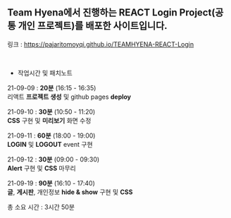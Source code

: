## Team Hyena에서 진행하는 REACT Login Project(공통 개인 프로젝트)를 배포한 사이트입니다.

링크 : https://pajaritomoyqi.github.io/TEAMHYENA-REACT-Login

<br>

- 작업시간 및 패치노트

21-09-09 : **20분** (16:15 - 16:35)
<br>
리액트 **프로젝트 생성** 및 github pages **deploy**
<br>

21-09-10 : **30분** (10:50 - 11:20)
<br>
**CSS** 구현 및 **미리보기** 화면 수정
<br>

21-09-11 : **60분** (18:00 - 19:00)
<br>
**LOGIN** 및 **LOGOUT** event 구현
<br>

21-09-12 : **30분** (09:00 - 09:30)
<br>
**Alert** 구현 및 **CSS** 마무리
<br>

21-09-19 : **90분** (16:10 - 17:40)
<br>
**글**, **게시판**, 개인정보 **hide & show** 구현 및 **CSS**
<br>

총 소요 시간 : 3시간 50분